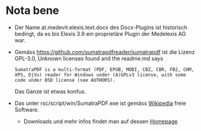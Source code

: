 # Nota bene

* Der Name at.medevit.elexis.text.docx des Docx-Plugins ist historisch bedingt, da es bis Elexis 3.9 ein proprietäre Plugin der Medelexis AG war.
* Gemäss https://github.com/sumatrapdfreader/sumatrapdf ist die Lizenz  GPL-3.0, Unknown licenses found and the readme.md says

  `SumatraPDF is a multi-format (PDF, EPUB, MOBI, CBZ, CBR, FB2, CHM, XPS, DjVu) reader for Windows under (A)GPLv3 license, with some code under BSD license (see AUTHORS).`
  
  Das Ganze ist etwas konfus.
     
* Das unter rsc/script/win/SumatraPDF.exe ist gemäss [Wikipedia](https://de.wikipedia.org/wiki/Sumatra_PDF) freie Software. 
  * Downloads und mehr infos findet man auf dessen [Homepage](https://www.sumatrapdfreader.org/free-pdf-reader)
